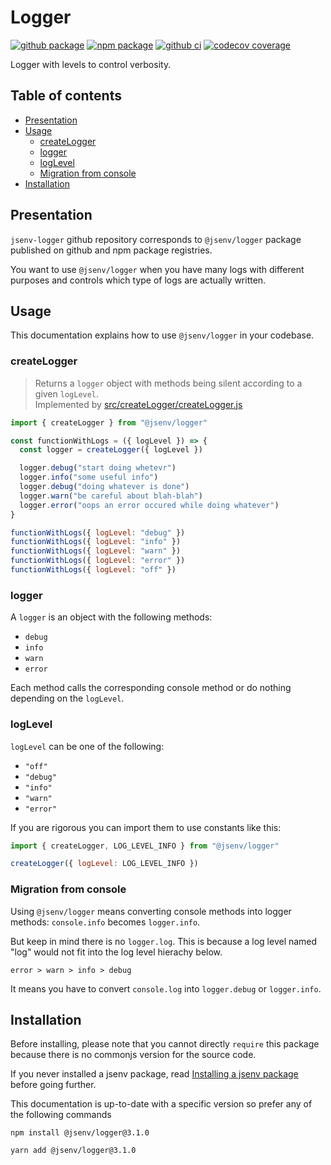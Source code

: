 # Logger

[![github package](https://img.shields.io/github/package-json/v/jsenv/jsenv-logger.svg?logo=github&label=package)](https://github.com/jsenv/jsenv-logger/packages)
[![npm package](https://img.shields.io/npm/v/@jsenv/logger.svg?logo=npm&label=package)](https://www.npmjs.com/package/@jsenv/logger)
[![github ci](https://github.com/jsenv/jsenv-logger/workflows/ci/badge.svg)](https://github.com/jsenv/jsenv-logger/actions?workflow=ci)
[![codecov coverage](https://codecov.io/gh/jsenv/jsenv-logger/branch/master/graph/badge.svg)](https://codecov.io/gh/jsenv/jsenv-logger)

Logger with levels to control verbosity.

## Table of contents

- [Presentation](#Presentation)
- [Usage](#usage)
  - [createLogger](#createLogger)
  - [logger](#logger)
  - [logLevel](#logLevel)
  - [Migration from console](#migration-from-console)
- [Installation](#installation)

## Presentation

`jsenv-logger` github repository corresponds to `@jsenv/logger` package published on github and npm package registries.

You want to use `@jsenv/logger` when you have many logs with different purposes and controls which type of logs are actually written.

## Usage

This documentation explains how to use `@jsenv/logger` in your codebase.

### createLogger

> Returns a `logger` object with methods being silent according to a given `logLevel`.<br />
> Implemented by [src/createLogger/createLogger.js](src/createLogger/createLogger.js)

```js
import { createLogger } from "@jsenv/logger"

const functionWithLogs = ({ logLevel }) => {
  const logger = createLogger({ logLevel })

  logger.debug("start doing whetevr")
  logger.info("some useful info")
  logger.debug("doing whatever is done")
  logger.warn("be careful about blah-blah")
  logger.error("oops an error occured while doing whatever")
}

functionWithLogs({ logLevel: "debug" })
functionWithLogs({ logLevel: "info" })
functionWithLogs({ logLevel: "warn" })
functionWithLogs({ logLevel: "error" })
functionWithLogs({ logLevel: "off" })
```

### logger

A `logger` is an object with the following methods:

- `debug`
- `info`
- `warn`
- `error`

Each method calls the corresponding console method or do nothing depending on the `logLevel`.

### logLevel

`logLevel` can be one of the following:

- `"off"`
- `"debug"`
- `"info"`
- `"warn"`
- `"error"`

If you are rigorous you can import them to use constants like this:

```js
import { createLogger, LOG_LEVEL_INFO } from "@jsenv/logger"

createLogger({ logLevel: LOG_LEVEL_INFO })
```

### Migration from console

Using `@jsenv/logger` means converting console methods into logger methods: `console.info` becomes `logger.info`.

But keep in mind there is no `logger.log`. This is because a log level named "log" would not fit into the log level hierachy below.

```
error > warn > info > debug
```

It means you have to convert `console.log` into `logger.debug` or `logger.info`.

## Installation

Before installing, please note that you cannot directly `require` this package because there is no commonjs version for the source code.

If you never installed a jsenv package, read [Installing a jsenv package](https://github.com/jsenv/jsenv-core/blob/master/docs/installing-jsenv-package.md#installing-a-jsenv-package) before going further.

This documentation is up-to-date with a specific version so prefer any of the following commands

```console
npm install @jsenv/logger@3.1.0
```

```console
yarn add @jsenv/logger@3.1.0
```
